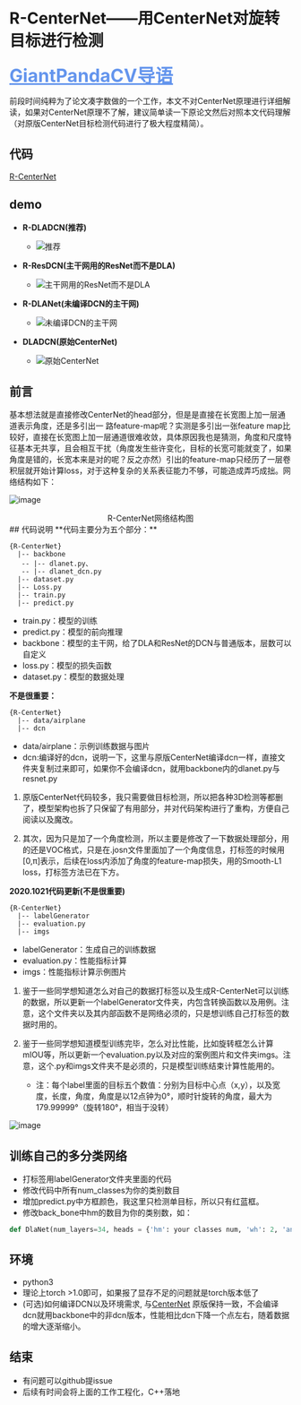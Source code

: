 ﻿

# R-CenterNet——用CenterNet对旋转目标进行检测

<font color=#6495ED size=6><u>**GiantPandaCV导语**</u></font>

前段时间纯粹为了论文凑字数做的一个工作，本文不对CenterNet原理进行详细解读，如果对CenterNet原理不了解，建议简单读一下原论文然后对照本文代码理解（对原版CenterNet目标检测代码进行了极大程度精简）。

## 代码
[R-CenterNet](https://github.com/ZeroE04/R-CenterNet)

## demo
* **R-DLADCN(推荐)**
    * ![推荐](https://img-blog.csdnimg.cn/20201127231747944.jpg?x-oss-process=image/watermark,type_ZmFuZ3poZW5naGVpdGk,shadow_10,text_aHR0cHM6Ly9ibG9nLmNzZG4ubmV0L01hcnVfTGlt,size_16,color_FFFFFF,t_70#pic_center)

* **R-ResDCN(主干网用的ResNet而不是DLA)**
    * ![主干网用的ResNet而不是DLA](https://img-blog.csdnimg.cn/20201127232026598.jpg?x-oss-process=image/watermark,type_ZmFuZ3poZW5naGVpdGk,shadow_10,text_aHR0cHM6Ly9ibG9nLmNzZG4ubmV0L01hcnVfTGlt,size_16,color_FFFFFF,t_70#pic_center)

* **R-DLANet(未编译DCN的主干网)**
    * ![未编译DCN的主干网](https://img-blog.csdnimg.cn/20201127232130292.jpg?x-oss-process=image/watermark,type_ZmFuZ3poZW5naGVpdGk,shadow_10,text_aHR0cHM6Ly9ibG9nLmNzZG4ubmV0L01hcnVfTGlt,size_16,color_FFFFFF,t_70#pic_center)

* **DLADCN(原始CenterNet)**
    * ![原始CenterNet](https://img-blog.csdnimg.cn/20201127232247887.jpg?x-oss-process=image/watermark,type_ZmFuZ3poZW5naGVpdGk,shadow_10,text_aHR0cHM6Ly9ibG9nLmNzZG4ubmV0L01hcnVfTGlt,size_16,color_FFFFFF,t_70#pic_center)



## 前言

   基本想法就是直接修改CenterNet的head部分，但是是直接在长宽图上加一层通道表示角度，还是多引出一 路feature-map呢？实测是多引出一张feature map比较好，直接在长宽图上加一层通道很难收敛，具体原因我也是猜测，角度和尺度特征基本无共享，且会相互干扰（角度发生些许变化，目标的长宽可能就变了，如果角度是错的，长宽本来是对的呢？反之亦然）引出的feature-map只经历了一层卷积层就开始计算loss，对于这种复杂的关系表征能力不够，可能造成弄巧成拙。网络结构如下：

![image](https://img-blog.csdnimg.cn/img_convert/e4647fab85d5970c7cba99da3313aa54.png)

<center>R-CenterNet网络结构图</center>
## 代码说明
**代码主要分为五个部分：**

```
{R-CenterNet}
  |-- backbone
   -- |-- dlanet.py、
   -- |-- dlanet_dcn.py
  |-- dataset.py
  |-- Loss.py
  |-- train.py
  |-- predict.py
```

- train.py：模型的训练
- predict.py：模型的前向推理
- backbone：模型的主干网，给了DLA和ResNet的DCN与普通版本，层数可以自定义
- loss.py：模型的损失函数
- dataset.py：模型的数据处理

**不是很重要：**

```
{R-CenterNet}
  |-- data/airplane
  |-- dcn
```

- data/airplane：示例训练数据与图片
- dcn:编译好的dcn，说明一下，这里与原版CenterNet编译dcn一样，直接文件夹复制过来即可，如果你不会编译dcn，就用backbone内的dlanet.py与resnet.py

1. 原版CenterNet代码较多，我只需要做目标检测，所以把各种3D检测等都删了，模型架构也拆了只保留了有用部分，并对代码架构进行了重构，方便自己阅读以及魔改。

2. 其次，因为只是加了一个角度检测，所以主要是修改了一下数据处理部分，用的还是VOC格式，只是在.josn文件里面加了一个角度信息，打标签的时候用[0,π]表示，后续在loss内添加了角度的feature-map损失，用的Smooth-L1 loss，打标签方法已在下方。


**2020.1021代码更新(不是很重要)**

```
{R-CenterNet}
  |-- labelGenerator
  |-- evaluation.py
  |-- imgs
```

- labelGenerator：生成自己的训练数据
- evaluation.py：性能指标计算
- imgs：性能指标计算示例图片

1. 鉴于一些同学想知道怎么对自己的数据打标签以及生成R-CenterNet可以训练的数据，所以更新一个labelGenerator文件夹，内包含转换函数以及用例。注意，这个文件夹以及其内部函数不是网络必须的，只是想训练自己打标签的数据时用的。

2. 鉴于一些同学想知道模型训练完毕，怎么对比性能，比如旋转框怎么计算mIOU等，所以更新一个evaluation.py以及对应的案例图片和文件夹imgs。注意，这个.py和imgs文件夹不是必须的，只是模型训练结束计算性能用的。
	- 注：每个label里面的目标五个数值：分别为目标中心点（x,y），以及宽度，长度，角度，角度是以12点钟为0°，顺时针旋转的角度，最大为179.99999°（旋转180°，相当于没转）

![image](https://img-blog.csdnimg.cn/img_convert/6e013eba1e940c9c412e0ce404f9440e.png)

## 训练自己的多分类网络

- 打标签用labelGenerator文件夹里面的代码
- 修改代码中所有num_classes为你的类别数目
- 增加predict.py中方框颜色，我这里只检测单目标，所以只有红蓝框。
- 修改back_bone中hm的数目为你的类别数，如：

```python
def DlaNet(num_layers=34, heads = {'hm': your classes num, 'wh': 2, 'ang':1, 'reg': 2}, head_conv=256, plot=False)
```

## 环境
 * python3
 * 理论上torch >1.0即可，如果报了显存不足的问题就是torch版本低了
 * (可选)如何编译DCN以及环境需求, 与[CenterNet](https://github.com/xingyizhou/centernet) 原版保持一致，不会编译dcn就用backbone中的非dcn版本，性能相比dcn下降一个点左右，随着数据的增大逐渐缩小。

## 结束
- 有问题可以github提issue
- 后续有时间会将上面的工作工程化，C++落地


